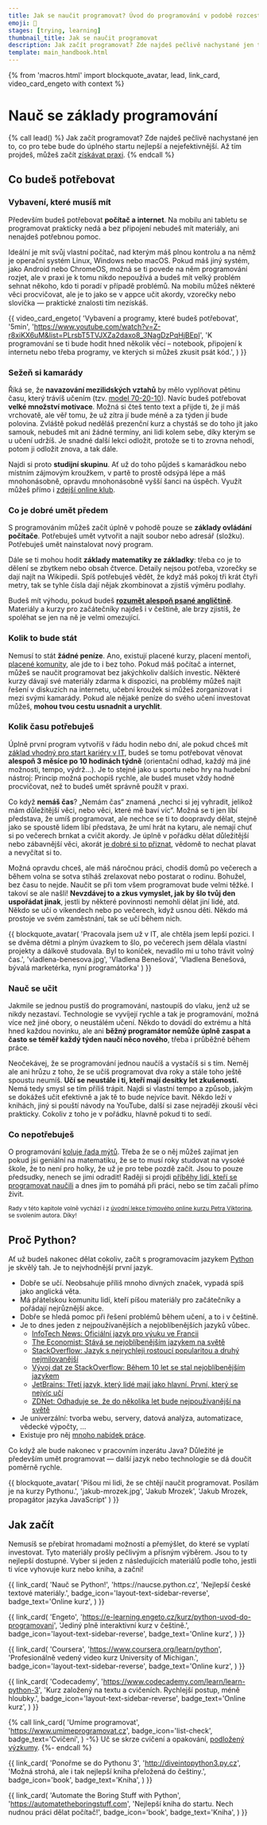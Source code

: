 ```yaml
---
title: Jak se naučit programovat? Úvod do programování v podobě rozcestníku na nejlepší materiály
emoji: 🚀
stages: [trying, learning]
thumbnail_title: Jak se naučit programovat
description: Jak začít programovat? Zde najdeš pečlivě nachystané jen to, co pro tebe bude do úplného startu nejlepší a nejefektivnější.
template: main_handbook.html
---
```


{% from 'macros.html' import blockquote_avatar, lead, link_card, video_card_engeto with context %}


# Nauč se základy programování

{% call lead() %}
  Jak začít programovat? Zde najdeš pečlivě nachystané jen to, co pro tebe bude do úplného startu nejlepší a nejefektivnější. Až tím projdeš, můžeš začít [získávat praxi](practice.md).
{% endcall %}


## Co budeš potřebovat    <span id="requirements"></span>

### Vybavení, které musíš mít    <span id="equipment"></span>

Především budeš potřebovat **počítač a internet**. Na mobilu ani tabletu se programovat prakticky nedá a bez připojení nebudeš mít materiály, ani nenajdeš potřebnou pomoc.

Ideální je mít svůj vlastní počítač, nad kterým máš plnou kontrolu a na němž je operační systém Linux, Windows nebo macOS. Pokud máš jiný systém, jako Android nebo ChromeOS, možná se ti povede na něm programování rozjet, ale v praxi je k tomu nikdo nepoužívá a budeš mít velký problém sehnat někoho, kdo ti poradí v případě problémů. Na mobilu můžeš některé věci procvičovat, ale je to jako se v appce učit akordy, vzorečky nebo slovíčka — praktické znalosti tím nezískáš.

{{ video_card_engeto(
  'Vybavení a programy, které budeš potřebovat',
  '5min',
  'https://www.youtube.com/watch?v=Z-r8xiKX6uM&list=PLrsbT5TVJXZa2daxo8_3NagDzPqHjBEpI',
  'K programování se ti bude hodit hned několik věcí – notebook, připojení k internetu nebo třeba programy, ve kterých si můžeš zkusit psát kód.',
) }}

### Sežeň si kamarády    <span id="friends"></span>

Říká se, že **navazování mezilidských vztahů** by mělo vyplňovat pětinu času, který trávíš učením (tzv. [model 70-20-10](https://en.wikipedia.org/wiki/70/20/10_Model_(Learning_and_Development))). Navíc budeš potřebovat **velké množství motivace**. Možná si čteš tento text a přijde ti, že jí máš vrchovatě, ale věř tomu, že už zítra jí bude méně a za týden jí bude polovina. Zvláště pokud neděláš prezenční kurz a chystáš se do toho jít jako samouk, nebudeš mít ani žádné termíny, ani lidi kolem sebe, díky kterým se u učení udržíš. Je snadné další lekci odložit, protože se ti to zrovna nehodí, potom ji odložit znova, a tak dále.

Najdi si proto **studijní skupinu**. Ať už do toho půjdeš s kamarádkou nebo místním zájmovým kroužkem, v partě to prostě odsýpá lépe a máš mnohonásobně, opravdu mnohonásobně vyšší šanci na úspěch. Využít můžeš přímo i [zdejší online klub](../club.md).

### Co je dobré umět předem    <span id="prerequisities"></span>

S programováním můžeš začít úplně v pohodě pouze se **základy ovládání počítače**. Potřebuješ umět vytvořit a najít soubor nebo adresář (složku). Potřebuješ umět nainstalovat nový program.

Dále se ti mohou hodit **základy matematiky ze základky**: třeba co je to dělení se zbytkem nebo obsah čtverce. Detaily nejsou potřeba, vzorečky se dají najít na Wikipedii. Spíš potřebuješ vědět, že když máš pokoj tři krát čtyři metry, tak se tyhle čísla dají nějak zkombinovat a zjistíš výměru podlahy.

Budeš mít výhodu, pokud budeš [**rozumět alespoň psané angličtině**](english.md). Materiály a kurzy pro začátečníky najdeš i v češtině, ale brzy zjistíš, že spoléhat se jen na ně je velmi omezující.

### Kolik to bude stát    <span id="price"></span>

Nemusí to stát **žádné peníze**. Ano, existují placené kurzy, placení mentoři, [placené komunity](../club.md), ale jde to i bez toho. Pokud máš počítač a internet, můžeš se naučit programovat bez jakýchkoliv dalších investic. Některé kurzy dávají své materiály zdarma k dispozici, na problémy můžeš najít řešení v diskuzích na internetu, učební kroužek si můžeš zorganizovat i mezi svými kamarády. Pokud ale nějaké peníze do svého učení investovat můžeš, **mohou tvou cestu usnadnit a urychlit**.

### Kolik času potřebuješ    <span id="time"></span>

Úplně první program vytvoříš v řádu hodin nebo dní, ale pokud chceš mít [základ vhodný pro start kariéry v IT](candidate.md#co-budou-chtit), budeš se tomu potřebovat věnovat **alespoň 3 měsíce po 10 hodinách týdně** (orientační odhad, každý má jiné možnosti, tempo, výdrž…). Je to stejné jako u sportu nebo hry na hudební nástroj: Princip možná pochopíš rychle, ale budeš muset vždy hodně procvičovat, než to budeš umět správně použít v praxi.

Co když **nemáš čas**? „Nemám čas“ znamená „nechci si jej vyhradit, jelikož mám důležitější věci, nebo věci, které mě baví víc“. Možná se ti jen líbí představa, že umíš programovat, ale nechce se ti to doopravdy dělat, stejně jako se spoustě lidem líbí představa, že umí hrát na kytaru, ale nemají chuť si po večerech brnkat a cvičit akordy. Je úplně v pořádku dělat důležitější nebo zábavnější věci, akorát [je dobré si to přiznat](https://twitter.com/mjavorek/status/687386493036396544), vědomě to nechat plavat a nevyčítat si to.

Možná opravdu chceš, ale máš náročnou práci, chodíš domů po večerech a během volna se sotva stíháš zrelaxovat nebo postarat o rodinu. Bohužel, bez času to nejde. Naučit se při tom všem programovat bude velmi těžké. I takoví se ale našli! **Nevzdávej to a zkus vymyslet, jak by šlo tvůj den uspořádat jinak**, jestli by některé povinnosti nemohli dělat jiní lidé, atd. Někdo se učí o víkendech nebo po večerech, když usnou děti. Někdo má prostoje ve svém zaměstnání, tak se učí během nich.

{{ blockquote_avatar(
  'Pracovala jsem už v IT, ale chtěla jsem lepší pozici. I se dvěma dětmi a plným úvazkem to šlo, po večerech jsem dělala vlastní projekty a dálkově studovala. Byl to koníček, nevadilo mi u toho trávit volný čas.',
  'vladlena-benesova.jpg',
  'Vladlena Benešová',
  'Vladlena Benešová, bývalá marketérka, nyní programátorka'
) }}

### Nauč se učit    <span id="learning"></span>

Jakmile se jednou pustíš do programování, nastoupíš do vlaku, jenž už se nikdy nezastaví. Technologie se vyvíjejí rychle a tak je programování, možná více než jiné obory, o neustálém učení. Někdo to dovádí do extrému a hltá hned každou novinku, ale ani **běžný programátor nemůže úplně zaspat a často se téměř každý týden naučí něco nového**, třeba i průběžně během práce.

Neočekávej, že se programování jednou naučíš a vystačíš si s tím. Neměj ale ani hrůzu z toho, že se učíš programovat dva roky a stále toho ještě spoustu neumíš. **Učí se neustále i ti, kteří mají desítky let zkušeností.** Nemá tedy smysl se tím příliš trápit. Najdi si vlastní tempo a způsob, jakým se dokážeš učit efektivně a jak tě to bude nejvíce bavit. Někdo leží v knihách, jiný si pouští návody na YouTube, další si zase nejraději zkouší věci prakticky. Cokoliv z toho je v pořádku, hlavně pokud ti to sedí.

### Co nepotřebuješ    <span id="myths"></span>

O programování [koluje řada mýtů](myths.md). Třeba že se o něj můžeš zajímat jen pokud jsi geniální na matematiku, že se to musí roky studovat na vysoké škole, že to není pro holky, že už je pro tebe pozdě začít. Jsou to pouze předsudky, nenech se jimi odradit! Raději si projdi [příběhy lidí, kteří se programovat naučili](../stories.md) a dnes jim to pomáhá při práci, nebo se tím začali přímo živit.

<small>Rady v této kapitole volně vychází i z [úvodní lekce týmového online kurzu Petra Viktorina](https://naucse.python.cz/2021/online-jaro/adm/intro/), se svolením autora. Díky!</small>


## Proč Python?    <span id="python"></span>

Ať už budeš nakonec dělat cokoliv, začít s programovacím jazykem [Python](https://python.cz) je skvělý tah. Je to nejvhodnější první jazyk.

*   Dobře se učí. Neobsahuje příliš mnoho divných značek, vypadá spíš jako anglická věta.
*   Má přátelskou komunitu lidí, kteří píšou materiály pro začátečníky a pořádají nejrůznější akce.
*   Dobře se hledá pomoc při řešení problémů během učení, a to i v češtině.
*   Je to dnes jeden z nejpoužívanějších a nejoblíbenějších jazyků vůbec.
    *   [InfoTech News: Oficiální jazyk pro výuku ve Francii](https://meterpreter.org/python-will-become-the-official-programming-language-for-french-high-schools/)
    *   [The Economist: Stává se nejoblíbenějším jazykem na světě](https://www.economist.com/graphic-detail/2018/07/26/python-is-becoming-the-worlds-most-popular-coding-language)
    *   [StackOverflow: Jazyk s nejrychleji rostoucí popularitou a druhý nejmilovanější](https://insights.stackoverflow.com/survey/2019)
    *   [Vývoj dat ze StackOverflow: Během 10 let se stal nejoblíbenějším jazykem](https://www.youtube.com/watch?v=cKzP61Gjf00)
    *   [JetBrains: Třetí jazyk, který lidé mají jako hlavní. První, který se nejvíc učí](https://www.jetbrains.com/research/devecosystem-2018/)
    *   [ZDNet: Odhaduje se, že do několika let bude nejpoužívanější na světě](https://www.zdnet.com/article/programming-languages-python-predicted-to-overtake-c-and-java-in-next-4-years/)
*   Je univerzální: tvorba webu, servery, datová analýza, automatizace, vědecké výpočty, …
*   Existuje pro něj [mnoho nabídek práce](http://python.cz/prace).

Co když ale bude nakonec v pracovním inzerátu Java? Důležité je především umět programovat — další jazyk nebo technologie se dá doučit poměrně rychle.

{{ blockquote_avatar(
  'Píšou mi lidi, že se chtějí naučit programovat. Posílám je na kurzy Pythonu.',
  'jakub-mrozek.jpg',
  'Jakub Mrozek',
  'Jakub Mrozek, propagátor jazyka JavaScript'
) }}


## Jak začít    <span id="learn"></span>

Nemusíš se přebírat hromadami možností a přemýšlet, do které se vyplatí investovat. Tyto materiály prošly pečlivým a přísným výběrem. Jsou to ty nejlepší dostupné. Vyber si jeden z následujících materiálů podle toho, jestli ti více vyhovuje kurz nebo kniha, a začni!

<div class="link-cards">
  {{ link_card(
    'Nauč se Python!',
    'https://naucse.python.cz',
    'Nejlepší české textové materiály.',
    badge_icon='layout-text-sidebar-reverse',
    badge_text='Online kurz',
  ) }}

  {{ link_card(
    'Engeto',
    'https://e-learning.engeto.cz/kurz/python-uvod-do-programovani',
    'Jediný plně interaktivní kurz v češtině.',
    badge_icon='layout-text-sidebar-reverse',
    badge_text='Online kurz',
  ) }}

  {{ link_card(
    'Coursera',
    'https://www.coursera.org/learn/python',
    'Profesionálně vedený video kurz University of Michigan.',
    badge_icon='layout-text-sidebar-reverse',
    badge_text='Online kurz',
  ) }}

  {{ link_card(
    'Codecademy',
    'https://www.codecademy.com/learn/learn-python-3',
    'Kurz založený na textu a cvičeních. Rychlejší postup, méně hloubky.',
    badge_icon='layout-text-sidebar-reverse',
    badge_text='Online kurz',
  ) }}

  {% call link_card(
    'Umíme programovat',
    'https://www.umimeprogramovat.cz',
    badge_icon='list-check',
    badge_text='Cvičení',
  ) -%}
    Uč se skrze cvičení a opakování, [podložený výzkumy](https://www.umimeto.org/podlozeno-vyzkumem).
  {%- endcall %}

  {{ link_card(
    'Ponořme se do Pythonu 3',
    'http://diveintopython3.py.cz',
    'Možná strohá, ale i tak nejlepší kniha přeložená do češtiny.',
    badge_icon='book',
    badge_text='Kniha',
  ) }}

  {{ link_card(
    'Automate the Boring Stuff with Python',
    'https://automatetheboringstuff.com',
    'Nejlepší kniha do startu. Nech nudnou práci dělat počítač!',
    badge_icon='book',
    badge_text='Kniha',
  ) }}
</div>


<!-- {#

Motivace: když koukáš na video, není to reálný odraz práce programátora
https://discord.com/channels/769966886598737931/789045589869461536/825440188858630194

2. Jak si vybrat první jazyk
https://www.youtube.com/watch?v=NE-cOGmaMWs

https://www.youtube.com/watch?v=EkUuXQUByuw

Ebbinghaus observed that each time the newly-learned information was reviewed, the EFC was reset at the starting point, but with a *slower decay curve*.
https://twitter.com/SahilBloom/status/1597940360025899008

- stránka pro úplné začátečníky s code.org a scratchem pak poslat Pavlovi
- Je daleko jednodušší začít v malém při aktuálním fungování, než se pokoušet o něco velkého, co pravděpodobně nevydrží.

Kapitola o mobilech

KSI, neboli Korespondenční seminář z informatiky, je celoroční soutěž organizovaná primárně studenty Fakulty informatiky Masarykovy univerzity. Cílem semináře je seznámit řešitele se zajímavými oblastmi informatiky a procvičit programátorské, matematické a logické myšlení. Seminář je uzpůsoben jak pro úplné začátečníky, kteří si na jednoduchých příkladech procvičí danou problematiku, tak pro zkušenější řešitele, kteří se pokusí pokořit hlavní soutěžní úlohy.
https://ksi.fi.muni.cz/

„Java je ve světě Androidu za zenitem (aspoň v mojí android-sociální bublině). I Google už všude tlačí Kotlin, i když Java je pořád supported, není deprecated. Nový projekty se určitě začínají jen v Kotlinu, tam není nad čím přemýšlet. Občas pracujeme se staršíma codebases, kde je ještě Java, ale většinou se to postupně překlápí na Kotlin. Jeden z velkých problému Javy na Androidu je (krom soudních sporů s Oraclem), že nejsou podporovány nové verze Javy. Teď jde myslím používat Javu 11, ale dlouho to byla 8.“
„Řekl bych, že výhoda to je, protože Android je napsán v Javě. Takže ty jako vývojář sice kódíš aplikaci v Kotlinu, ale používáš vlastně APIs napsané v Javě. Když budeš koukat na implementaci něčeho v Android SDK, tak to bude v Javě. Ten Kotlin je pořád vázanej na tu Javu, takže si myslim, že znát Javu je dobrý.

Asi bych to popsal tak, ze zatimco FE nebo BE je specialista na svuj obor, FS je ferda mravenec, prace vseho druhu, umi vsechno, ale mozna nic tak do hloubky. Takovi univerzalove se hodi a obcas existuji, vetsinou ale mozna se spis nejaky BE nauci trochu React nebo naopak FE se nauci Node.js a pak si rikaji FS, ale realne je to clovek, ktery tu hlubokou znalost ma pouze v jednom z tech dvou oboru. A to nemluvim o tom, ze FE bys mohl rozdelit na FE-JS a FE-vizuál, takze full-full-stack by musel umet veci od optimalizace obrazku a animace SVG po optimalizaci databazovych dotazu, coz podle me nikdo proste neumi a ani umet nemuze. Timto bych dal tu pozici do kontextu, ale mozna to jen vidim moc názorově :)

https://www.freecodecamp.org/news/what-is-web-development-how-to-become-a-web-developer-career-path/

Suma sumárum je to 10 měsíců od chvíle, kdy jsem se rozhodl změnit kariéru z učitele na programátora. Doufám, že vám tohle trochu pomůže a nabudí vás to. Kdyžtak se na cokoliv ptejte.
jak jsem se učil - https://discord.com/channels/769966886598737931/789107031939481641/866373605951537173

https://www.freecodecamp.org/news/what-is-web-development-how-to-become-a-web-developer-career-path/

STRANKA LEARN BY MELA JIT "VIC NA BRANU"
jeste me napadlo,ze tvuj web resi takovy "high level plan" - nauc se to, ziskej praxi a pak hledej praci. Mozna by se hodil i jeste podrobny plan. Kdyz nekdo chce zacit ale vlastne nevi z ktere strany zacit rozmotavat bavlnku. Materialu je hodne - i na tvoji strance. Kurzy, knihy, ruzne online dokumenty.. je toho ale az prilis mnoho. Mozna nejaky kratky clanek co by se melo pred cim a tak precist ci co by pomohlo tem uplne ztracenym. Treba me to prijde desne zamotane. Ja treba jdu jen po tech anglickych materialech a furt nevim kde zacit. Co otevru chce po me hned penize - ale to se mi nelibi, protoze ja nevim jestli to uplne na 100% chci delat. Takze bych chtela neco nacist a vyzkouset na kratkem cviceni pred tim,nez se treba upisu na kurz. Ale tohle jsem nejak nenasla. Na tvych strankach jsem nasla knihu - ale zase cist jen teorii mi prijde naprd :/ nejaka rada? s cim zacit jako prvni? jak se posunout kdyz si stale v te prvni katergorii "nauc se programovat"

Learn learn learn loop
https://twitter.com/OzolinsJanis/status/1420344259367030784

- Why procrastinators procrastinate
- konec prokrastinace
- ADHD

část „zkouším“ v cestě juniora by měla být o code.org a scratchi

jak začít https://overcast.fm/+kY7RkAu9Q

https://exercism.org/tracks/python/concepts
https://www.codecademy.com/code-challenges

https://www.english4it.com/
https://www.bbc.co.uk/learningenglish/english/

https://blog.lewagon.com/skills/programming-language-to-learn/

- Nebal bych se SRE rozepsat slovy, prijde mi to tam jako zbytecna zkratka (navic pro me konkretne stejne z prvni neznama). Coz me privadi na myslenku - na spoustu veci tam mas odkazy k zajimavym clankum. Kdyz bys tady k tem "starer pozicim" neco takovyho nasel, IMO by to byl supr zdroj informaci.

programování v shellu https://www.youtube.com/@LukasBarinka/playlists

operační systémy https://www.udacity.com/course/introduction-to-operating-systems--ud923
linux https://www.abclinuxu.cz/ucebnice/obsah

jak se učit - téma deep work.
Jak se učit - tutorial hell https://youtu.be/jvpXA3aNbak
jak se učit https://www.youtube.com/watch?v=e9RWnQRq2pg&t=186s

nevhodné rady pro začínající vývojáře https://overcast.fm/+U67GNYVtg

Hodně lidí si dělá výpisky a vlastní poznámky - když ty věci přímo píše, mnohem lépe si je zapamatuje. Já jsem na škole vyráběl taháky pro ostatní a díky tomu jsem se látku naučil a tahák nakonec sám nepotřeboval 😀 Nebo https://github.com/aspittel/coding-cheat-sheets takhle myslím začalo. Nechceš to taky nějak zmínit?

jak začít - kurz engeto https://docs.google.com/document/d/19czo7_jGVcA9Zy6nDT6RJRe7W7IS-XxZY-0Ky-GZ3bw/edit#

Command Line Interface Guidelines https://clig.dev/

Popisy pracovních pozic v it jsou užitečné i HR 🤔

Sekce o samotném učení a jak se učit efektivně, o ucicim procesu - Mrozek, atomic habits, Messenger

https://grasshopper.app/

lessons from reddit https://www.reddit.com/r/learnprogramming/comments/itbw45/lessons_for_beginners_and_junior_developers_after/

Ahoj, čtu si tvou novou knihu a velmi mě zaujala kapitola: Existují pozice vhodnější pro začátečníky? To je věc s kterou hodně bojuju při výběru práce. Jen za mě: Já bych ty pozice možná trochu více rozepsal ono začátečník, který nebyl v žádné IT firmě se v tom asi bude ztrácet co takové pozice obnášejí ve skutečnosti. Že bych možná uvedl nějaký pohled z praxe co tak budu nejspíš na dané pozici konkrétně dělat. Obecně to tam teda máš, ale kdybych se chtěl rozhodnout, která by mě bavila více a na kterou use více zaměřovat, tak to z toho moc nepoznám. A potom kdybych byl na pohovoru tak jako začátečník bych asi absolutně nepoznal jestli firma prosazuje opravdové DevOps nebo rychle potřebuje zalepit díru v ruční správě serverů. Ale jinak super ja se třeba na DevOps vůbec nehlásil protože mi přišlo že je to vyloženě seniorní pozice 😄 A že existuje nějaké SRE nebo reliable engineer jsem vůbec netušil. Naopak jsem se pořád hlásil na tech support a sys admin nebo tester, protože jsem měl pocit, že jiná vstupní brána neexistuje. Ale ani jednu jsem nějak moc dělat nechtěl. Možná automatického testera. Měl jsem to tak asi, že Lumír z Ostravy nám říkal, že většina programátorů začínají nejdříve jako testeři.

teach yourself new things efficiently

Jak vybrat programovací jazyk
https://www.itnetwork.cz/jak-vybrat-programovaci-jazyk
https://honzajavorek.cz/blog/proc-se-neucit-python-v-roce-2021/

Jak se ucit react
https://discord.com/channels/769966886598737931/822415540843839488/845202549609857034

https://www.tiobe.com/tiobe-index/

https://ehmatthes.github.io/pcc_3e/

S JavaScriptem vidím několik problémů, které si my pokročilí programátoři často neuvědomujeme: 1) Nenašel jsem pro něj dobré aktuální a ucelené materiály v češtině 2) Má několik oddělených světů a návody pro začátečníky jsou roztříštěné v tom, který zrovna protežují - prohlížeč, Node.js, React, atd. 3) Aby v něm začátečník mohl něco hezkého udělat, potřebuje HTML a ideálně i CSS jako prerekvizity, což v důsledku znamená, že aby šlo s JS začít jako s prvním jazykem, je potřeba už dva jiné jazyky umět. Pro tyto důvody doporučuji začít s Pythonem a potom přejít tam, kam to koho táhne.

celej tenhle thread o materialech na nauceni a prvnich kurzech
https://www.facebook.com/groups/pyonieri/permalink/3125620044116818/

analytik junior je někdo, kdo má silné analytické myšlení a umí rozebrat problém, umí ho zpracovat, dohledat, nastudovat, dát dohromady všechny informace, vyptat od lidí a něco k tomu sám sepsat  senior za mě umí takové lidi vést a nebo umí řešit mnohem komplexnější problémy, nemá se třeba už koho ptát a podobně

jak se učit, jak navrhnout materiály, křivka
https://launchschool.com/pedagogy

kdyz budou na JG povolani, tak pod sebou muzou mit seznam skillu, ale ty vymakanejsi by mohly mit primo "ROADMAP"

https://www.welcometothejungle.com/cs/articles/front-end-developer-cz

Já používám VS Code, ale hodně lidí má oblíbený PyCharm. Záleží, co člověk hledá. Python jde programovat v každém obyčejném editoru (něco jako manuální řízení v autě), a pak jsou tady integrovaná prostředí jako PyCharm, která se snaží pomoct se vším možným (něco jako automat s parkovacím asistentem :)). Každému vyhovuje něco jiného a na výsledek to nemá vliv.

Ponořme se do Pythonu 3 vs Výukový kurz Python 3
Luděk Reif Honza Javorek Četl jsem oboje, a zdá se mi, že co do kvalit je to oboje dobré, co do obsahu i stylu je to docela rozdílné. Obojí má něco do sebe, Ponořme se do Pythonu 3 je méně obsáhlé, jde na to hodně přes příklady, takže člověk si to osahá, ale ne vždycky to všechno pochopí do detailu. Výukový kurz Python 3 má nějaké úvodní seznámení, kde se člověk dozví základy, a pak jde se vším docela do hloubky s tím, že je všechno v kapitole okecané, pak jsou nějaké příklady a pak je nějaké zadání, aby si to člověk vyzkoušel. Je to fajn, ale skoro bych řekl, že to začátečníka na těch dalších kapitolách může odrovnat. Já jsem ji jeden čas odložil a přečetl jedním dechem Ponořme se do Pythonu 3, kde nebylo tolik teorie nebo tolik popisování. Na začátek bych skoro řekl, že by bylo ideální to zkombinovat, dát si jako základ prvních pár lekcí z Výukového kurzu, pak přečíst Ponořme se do Pythonu, a pak dočíst Výukový kurz :)

Front-end Developer Handbook 2019
https://frontendmasters.com/guides/front-end-handbook/2019/

pozice v IT nápady z Discordu
https://discord.com/channels/769966886598737931/769966887055392768/919890459877310474

jQuery
Já osobně bych se dnes už jQuery asi neučil. Možná pro nějaké povědomí, abych to uměl aspoň "přečíst", ale bral bych to spíš jako Python 2 (nebo Python 2 před pár lety): Můžu se s tím ještě setkat, budou v tom nějaké produkční věci, ale budoucnost jde už jinudy.  Pokud chceš mít celou webovku v JavaScriptu, je řešením React (popř. framework jako Next.js) nebo Vue.js apod.  Pokud chceš JavaScriptem jen kořenit svoje HTML, dost dlouho si dnes vystačíš s čistým (tzv. vanilla) JS, protože co dřív nešlo (a díky jQuery to šlo), tak dnes jde přímo v browseru. Zdroje:  https://caniuse.com/ https://htmldom.dev/ https://developer.mozilla.org/en-US/docs/Web/JavaScript

U pozic procentový koláč kolik stráví času čím

The Modern JavaScript Tutorial
https://javascript.info/

Codecademy Go, Encode (Android only), alebo Grasshopper (iOS, Android). Kludne vyber len niektore z nich podla tvojich potrieb. Imho povazujem Sololearn a Mimocode, co si tam uviedol,  za class-leading. I ked som nazoru ako ty, ze ucenie sa na mobile je totalne nahovno.. :D

BI lidi
https://discord.com/channels/769966886598737931/788826407412170752/846461087711756319



JAVA VS KOTLIN
Honza Javorek, [27. 5. 2021 18:22:18]:
@petrnohejl Jak moc je Java na Androidu za zenitem? Dá se to dnes pořád označit za jazyk, ve kterém se vyrábějí mobilní appky, nebo už to není pravda a všichni, co to dnes myslí vážně, jsou na Kotlinu? Pokud jo, znamená to, že Java zůstává zase jenom jako jazyk na velký systémy pro korporátníky?

A když umíš Javu, naučíš se Kotlin rychleji nebo je to úplně jiný jazyk?

@honzajavorek Java je ve světě Androidu za zenitem (aspoň v mojí android-sociální bublině). I Google už všude tlačí Kotlin, i když Java je pořád supported, není deprecated. Nový projekty se určitě začínají jen v Kotlinu, tam není nad čím přemýšlet. Občas pracujeme se staršíma codebases, kde je ještě Java, ale většinou se to postupně překlápí na Kotlin. Jeden z velkých problému Javy na Androidu je (krom soudních sporů s Oraclem), že nejsou podporovány nové verze Javy. Teď jde myslím používat Javu 11, ale dlouho to byla 8.

Petr Nohejl, [27. 5. 2021 21:07:24]:
Řekl bych, že výhoda to je, protože Android je napsán v Javě. Takže ty jako vývojář sice kódíš aplikaci v Kotlinu, ale používáš vlastně APIs napsané v Javě. Když budeš koukat na implementaci něčeho v Android SDK, tak to bude v Javě. Ten Kotlin je pořád vázanej na tu Javu, takže si myslim, že znát Javu je dobrý.

A když se učíš Kotlin jako jazyk a znáš Javu, tak to máš asi jednodušší v tom, že Kotlin je taková vylepšená moderní Java, takže asi snadnějc pochopíš co jak funguje.

Na druhou stranu to může být i kontraproduktivní - můžeš pak psát Kotlin kód s Java mindsetem, což je vlastně taky špatně. Nevyužiješ plnou sílu Kotlinu.

Testeři
https://discord.com/channels/769966886598737931/788826407412170752/846454895199387690

Co je Full Stack
Asi bych to popsal tak, ze zatimco FE nebo BE je specialista na svuj obor, FS je ferda mravenec, prace vseho druhu, umi vsechno, ale mozna nic tak do hloubky. Takovi univerzalove se hodi a obcas existuji, vetsinou ale mozna se spis nejaky BE nauci trochu React nebo naopak FE se nauci Node.js a pak si rikaji FS, ale realne je to clovek, ktery tu hlubokou znalost ma pouze v jednom z tech dvou oboru. A to nemluvim o tom, ze FE bys mohl rozdelit na FE-JS a FE-vizuál, takze full-full-stack by musel umet veci od optimalizace obrazku a animace SVG po optimalizaci databazovych dotazu, coz podle me nikdo proste neumi a ani umet nemuze. Timto bych dal tu pozici do kontextu, ale mozna to jen vidim moc názorově :)
https://discord.com/channels/769966886598737931/811910782664704040/846492496757522433

Jak se učit JS
https://discord.com/channels/769966886598737931/788832177135026197/843210448907796530

jak zacit dobre popsany
https://www.facebook.com/groups/144621756262987/permalink/751143055610851/?comment_id=751238438934646&__cft__[0]=AZVKjm7wAzrkPFDDUggJDx0eNIqmzCaF7csOnAy0GSx2JazUV0KOThy5NvDOtQRMGzmOGKmfIm0DwElpMyqrNpEo5ZCzI8C5q17O5JbyXnwUBJM709tIfEHt7d_haTungS7fLOqNpVTWIpiwRy4s1VSi5mxzeOn5WTLGi-9-qUvLG1BBL9hoKRAtmQIXllHA--pAGi_JfG91C08kq95vPalCR9e7pG6rr8Gg8jRxFN4gGA&__tn__=R]-R

neučit se syntaxi jako slovíčka
https://discord.com/channels/769966886598737931/769966887055392768/815922886321504286

Proč ne JS
https://www.facebook.com/groups/144621756262987/permalink/813286826063140/?comment_id=813500689375087&__cft__[0]=AZXAn_nbuF1kW3AEN7acnei0Y9a82mmOAIoSYwseVuho9hVSZiBaJvMDr2sHAPF5rlq6_zxh1vOXcL2MLwMpB3qbh8cEABSXVe76nsxjUFtsahFPE00-q_HBhYBFln_aN8OIbDjitvSjHGXzhCPGWX8NVBKt4Otwa3wM3fdEk6CPsksxM-CNjFJveQIHaHwIuEQ&__tn__=R]-R

Kontext pro php
https://discord.com/channels/769966886598737931/769966887055392768/878403180290007080


--- https://discord.com/channels/769966886598737931/788826407412170752/1107252558843613215
Návrat k tématu pár dní dozadu, neříká sice nic, co tu nepadlo, ale je to anglicky a video, takže je to určitě pravda. 😅 https://youtube.com/shorts/wyVvOiVFKqo
---


--- https://discord.com/channels/769966886598737931/1105431262702874664/1106638164682092544
Když to **hodně** zjednoduším, tak pokud ti udělá radost, že
1️⃣ přibylo pěkné tlačítko a je správně velké v mobilu i v počítači => jdi dělat frontend
2️⃣ přibyla funkčnost schovaná pod tím tlačítkem => jdi dělat backend
3️⃣ nové tlačítko nezpůsobilo pád všech serverů => jdi dělat SRE
4️⃣ to tlačítko vždy funguje => jdi dělat testera/QA
5️⃣ to tlačítko dělá, co uživatelé potřebují a chápou to => jdi dělat UX
6️⃣ to tlačítko přiměje lidi dělat něco, z čeho má firma peníze => jdi dělat product management
---


--- https://discord.com/channels/769966886598737931/788826407412170752/1105793725608767528
Ještě sem si vzpomněl na tenhle pohled, proč může být dobré zrychlit, proč dřív hledat práci od <@797840210272190514>:
> Práce, kterou jste doteď dělali jako koníčka po večerech najednou děláte přes den a máte za ni zaplaceno. Učíte se 3x rychleji -> nové informace nasáváte jak podvědomě (protože se to na vás valí ze všech stran a chtě nechtě jste součástí), tak vědomě a cíleně (protože máte silnější potřebu a motivaci se učit, už jen pro to, abyste si tu práci udrželi).
zdroj https://discord.com/channels/769966886598737931/788826407412170752/972951035226247258
_(nepíšu to abych někoho přesvědčil, pro spoustu lidí je pomalejší cesta to pravé, jen jeden pohled navíc)_
---


--- https://discord.com/channels/769966886598737931/788826407412170752/1105211320820838500
Ja osobne v prubehu me cesty k prvni praci presel od intenzivniho stylu uceni full time k pomalejsimu stylu. Rozvedu:

V prubehu sabbaticalu jsem zkousel ruzne cesty , kam se v kariere vydat a postupne vykrystalizoval ten hlavni cil, stat se back-end developerem. Mel jsem budget a plan , ze si udelam vlastni coding-camp a do pul roku se naucim , co bude potreba. V tu chvili je asi nejlepsi mit osnovu od nejake treti strany( napr. to co dela CoreSkill).  Ja jel na vlastni pest, coz s sebou neslo uskali, se kterymi jsem nepocital. Sice jsem si urcil nejakou osnovu podle ktere bych chtel jet, jenze jako amater, ktery nebyl v primem kontaktu s nejakym mentorem me potkavali dva hlavni problemy. Kdyz jsem objevil nejaky koncept, napriklad SQL, tak jsem chtel zjisti vic, dalsi video,clanek  idealne kurz a zabredaval jsem hloubeji a hloubeji . Takove rekruze v uceni a nekdy mi trvalo dlouho nez jsem se vratil do te nulte vrsty ,kde je ta osnova. A druhy problem: Protoze, jsem se ucil vse od nuly, tak jsem nedokazal odhadnout, co je for beginners a co ne. Takze jsem v uvodu zabil nejaky cas dekoratory apod, ktere me spis odrazovali od toho ucit se dal. A zjistil jsem ,ze casovej tlak, nauc se to do nejake doby mi brani v dulezitejsi veci, t.j pochop a vyzkousej si. A dalsi aspekt byl, ze pokud jsem byl nucenej se neco naucit a neslo mi to , ztracel jsem chut a mel jsem strach si si programovani znechutim. Protoze jsem byl presvedcenej, ze to je ta spravna cestu(stat se vyvojarem). Nechtel jsem vyhoret hned v procesu uceni, jeste nez si najdu prvni praci v IT.
---


--- https://discord.com/channels/769966886598737931/788826407412170752/859537028081123358
> **Total time spent: ~418+h**
Pro všechny vypíchnu tenhle ⬆️  údaj z https://github.com/NelliaS/development-timeline
---


--- https://discord.com/channels/769966886598737931/789107031939481641/853948221734649876
Je to pořád spíš interní tool, kterej vyžaduje vysvětlení jak fungování, tak obsahu, ale za ty prachy… (zadarmo)
https://your.coreskill.tech
Je to většinou velmi konkrétní. A taky stále nekompletní atd.
A není tam zatím žádný reaktivní framework (Vue.js/React atd.)
---


--- https://discord.com/channels/769966886598737931/769966887055392768/897087048110997584
Vystudovaná škola je irelevantní, fakt. Když pominu procesní části kyberbezpečnosti, kde je stejně dobrý vstup pro právníka, ekonoma jako informatika, tak ty technický části kyberbezpečnosti na škole nic moc neudělají. I na specializovaných školách je to pár profilujících předmětů, navíc (bohužel) ne vždycky valné kvality. Jako juniorní základ bych řekl, že pokud má člověk technické znalosti, aby dokázal přečíst a pochopit Security Engineering od Rosse Andersona https://www.cl.cam.ac.uk/~rja14/book.html (druhá edice je tam elektronicky zdarma), tak je na tom líp než průměrný absolvent oboru kyberbezpečnosti na výšce. Ta vysoká škola s tímhle zaměřením ti dá prostor se tomu věnovat, ale nic negarantuje - můžeš vyjít super nabitej, nebo taky prolézt s tím, že to na tobě nezanechá stop ani v nejmenším.
---


--- https://discord.com/channels/769966886598737931/788826407412170752/884384772669972481
Pokud kamarádka nemá žádné zkušenosti s testováním, doporučuju začít s Czechitas jednodenním *úvod do testování* - vyzkouší si prakticky, jak vypadá práce manuálního testera/ky. Dále se může podívat na zdroje kolem test stacku a Radima Pánka (http://rdpanek.cz/) - témata jsou sice  technická, ale mají i zdroje pro začátečníky v automatizovaném testování.

Pokud se rozhodne jít do toho, doporučuju si najít nějaký kurz. Jsou firmy a neziskovky, které nabízí takové kurzy. Toto bohužel neumím objektivně hodnotit, protože nemám s tím osobní zkušenosti.

Na práci manuálního testera stačí látka z ISTQB zkoušky - https://castb.org/wp-content/uploads/2020/05/ISTQB_CTFL_CZ_3_1_1-6.pdf. Na pohovorech se často ptají na teorii (otázky typu co je boundary analysis, black box versus white box testování, kdy automatizovat testy a proč a kdy neautomatizovat apod.) a také ověřují způsob, jak kandidát/ka přemýšlí - otázky typu jak otestovat žehličku/konvičku/jakýkoliv předmět. Co se ještě hodí umět je Linux a SQL - občas bude potřeba podívat se do logů, zapnout si prostředí nebo vytáhnout nějaká data z databáze. Na pohovorech, jak vím, se na to obvykle neptají, pokud se jedná čistě o manuální testování.
---


--- https://discord.com/channels/769966886598737931/797040163325870092/985220533044002877
Já jsem fanda průzkumu bojem. Zkus to a uvidíš. Jestli nevíš co, tak zkus https://blockly.games/ od začátku pěkně. Jestli tě bude bavit vyřešit i to poslední Maze například. Dej vědět.
---


--- https://discord.com/channels/769966886598737931/769966887055392768/975717126809727006
Přidám se k tomu, co píše <@668226181769986078>  1) koukni na tu přednášku. 2) zkus si manuální testování, ona je to teda, co si budem, trochu blbárna 😄 , ale je jednoduchý se k tomu dostat a stačí ti to dělat chvilku, jen klidně brigádně. Mně to třeba pomohlo jako nakouknutí do testingu obecně a hodilo se to i jako zářez do CV, když jsem se pak ucházela o QA pozici na automatizované testování.
QA jako přestupní stanice k developmentu může a nemusí fungovat. Třeba v Oracle je to úplně cajk, lidi tam z QA na devy přechází nebo mezi těmi pozicemi různě přepínají, podle zájmu. Ale je to proto, že jsou tam ty specializace takto nastavené, že se ty pozice částečně prolínají. V jiných firmách naopak tady ty lidi, co jdou na QA jenom aby mohli být brzy devové, nevidí moc rádi, protože u těch lidí je menší ochota se učit testovací nástroje a celkově je ta oblast vlastně nezajímá. Což je jasný, že takovýho pracovníka úplně nechceš. Záleží tedy právě na tom, jak která firma má ty role nastavené.
Každop. ta vstupní znalostní hranice do QA je níž než do developmentu, protože se hodně liší nástroje, jakými která  firma testing dělá, takže nikdo moc nepředpokládá, že to lidi z venku budou umět (s výjimkou seniorních pozic, když se hledá někdo, kdo to testování bude zavádět). Takže ti defacto stačí umět programovat na úrovni Advent of Code tak do 4. dne 😄
---


--- https://discord.com/channels/769966886598737931/769966887055392768/974647570636886027
Ahoj 👋 Měl jsem to ještě nedávno podobně jako ty. Všechno mě lákalo, a tak jsem skákal z jednoho na druhé, popř. jsem se učil více věcí současně. Buď mi z přemíry informací šla hlava kolem (a donutilo mě to přestat), nebo jsem se naučil trochu tohle, trochu támhleto, ale v závěru jsem nedokázal samostatně tvořit/přinášet nějakou hodnotu. Je to podobné jako s cizími jazyky. Můžeš skákat z jednoho na druhý a umět trochu třeba 10 jazyků na úrovni A1-A2. S cizincem u baru small talk dáš, ale abys mohl v jednom z těch jazyků plně fungovat třeba v práci, která je hodně o aktivním používání toho jazyka, to už je něco úplně jiného. Zjednodušeně podáno 🙂 Je dobrý zkoušet, ale mělo by se to dělat systematicky a mělo by to mít nějaké cíle/meze. Kdybych se toho držel, tak ušetřím spoustu času, energie i peněz. Mně nakonec zachraňuje staré dobré: Vymysli/najdi si větší/menší projekt -> uč se to, co k tomu potřebuješ -> piš, skládej, tvoř. Větší cíle se dají rozložit na menší, tahle série tří kroků se pak může x-krát opakovat. Můžeme dát call, když si o tom budeš chtít ještě popovídat 😉
---


--- https://discord.com/channels/769966886598737931/811910392786845737/970708351174463508
Pro JS jsem právě něco takového viděl na MDN: https://developer.mozilla.org/en-US/docs/Web/JavaScript/A_re-introduction_to_JavaScript
---


--- https://discord.com/channels/769966886598737931/769966887055392768/965701681075589160
**Frontend developer není designér**, jeho rolí není vysloveně designovat, to je role designéra (a je jich hned několik druhů).
Ale protože od designérů dostáváš jejich představy, jak má nějaký web nebo aplikace vypadat, tak je potřeba **rozumět jejich uvažování** a **umět s nimi komunikovat** jejich jazykem. Ta komunikace se často odehrává předáním návrhu, ale nejen tak.

Protože návrhy, ani případné slovní popisy, či videa nemohou 100% web popsat, je to vždy do jisté míry **interpretace a domýšlení detailů** v duchu návrhu. Pokud je designér k dispozici, dá se ho ptát, ale to často není a taky není úplně efektivní to dělat s každou „drobností“, protože pak to trvá dost dlouho.

Není ale jedna úroveň znalosti designu, liší se to podle role, firmy, produktu. Někde stačí umět hlavně programovat v JavaScriptu/TypeScriptu (React developer typicky) a někde seš napůl designer, protože dostáváš jen velmi hrubá zadání. BTW: čím víc to první, tím víc peněz, obvykle.

Cit pro design podle mne neexistuje. Ještě rovnou napíšu, že „design“ není jen jak něco vypadá, ale i to jak to funguje.
Lze se to naučit. Dokonce je potřeba se to učit, zvlášť proces navrhování.
Samozřejmě když tě taková věc zajímá a třeba v okolí vidíš, jak to někdo řeší, jak o tom přemýšlí a/nebo jsi obklopen kvalitním i tím nekvalitním designem a učíš se to vnímat, tak tím získáš ten „cit“.

Protože podklady přebíráš od designérů, kteří je tvoří v těch programech (dnes nejčastěji Figma), tak je potřeba s nimi umět trochu pracovat, aby sis byl schopen prvky přebrat.

Tady odbočím k tomu FE mentoru: to zadání vypadá spíš na JS a API než na CSS, ale ano, je tam i tahle složka. Pokud ale využiješ jen ten JPG a jimi připravené obrázky, tak to nebude v tomto směru blízko praxi. K tomu bys měl využít tu _pro_ verzi s Figmou.

Kromě vysloveně vytahování informací o návrhu se taky hodí umět pracovat s něčím, kde můžeš tvořit a upravovat různé grafické prvky, dnes je to na webu nejčastěji formát SVG pro který doporučuju naučit se trochu pracovat s programem _Inkscape_.
---


--- https://discord.com/channels/769966886598737931/769966887055392768/1100742108870086716
Včera <@771661208007868446> hrozně pěkně mluvil o herním testování, tak jsem si vzpomněl na jeden web, jehož název mluví asi za vše. Kvalitu a kvantitu všech těch informací může posoudit někdo povolanější, ale říkal jsem si, že by se to mohlo někomu líbit/hodit. Já si tam jen něco málo četl a přišlo mi to zajímavý 🎮 https://www.gameindustrycareerguide.com/how-to-break-into-video-game-industry/
---


--- https://discord.com/channels/769966886598737931/769966887055392768/1083076710586658866
Možná jsem to tu už sdílel, ale koukám, že můžu zopakovat
> If you have to google it then it's going to use 1 of your 4 working memory slots.
https://saveall.ai/blog/learning-is-remembering
---


--- https://discord.com/channels/769966886598737931/769966887055392768/1063554627959791687
Toto je post od Software Engineera v google. Je to skor smerovane na juniorov a ake jazyky sa ucit podla toho comu sa chces venovat. https://www.linkedin.com/posts/demitriswan_programming-golang-go-activity-7018701749519601664-rnY1?utm_source=share&utm_medium=member_desktop
---


--- https://discord.com/channels/769966886598737931/1088577532376387705/1091349723937505321
Dokonce ty základy jako cykly, podmínky, proměnné a dokonce i funkce se můžeš naučit bez konkrétního jazyka vizuálně na https://blockly.games/ Sice po vyřešení pak ukazuje „javascriptový kód“, kterým by se to samé naprogramovalo a v pokročilejších lekcích se jde přepnout na psaní kódu, ale pořád to jde řešit těmi bloky, které na začátku zabrání chybám v syntaxi, tedy že ti někde chybí středník, tečka nebo mezera.

U těch komplexnějších věci mi pak už přijde lepší pro začátečníky opravdové programování, protože je snažší zkoumat jak ten kód funguje.
---


--- https://discord.com/channels/769966886598737931/1088577532376387705/1088957232919625728
V podstatě je ta mainstreamová volba z těchto pěti:

<:javascript:842329110293381142> **JavaScript** – na backendu (Node.js) a na webovém frontendu (+ TypeScript) – pokud chceš dělat frontend (React apod.) tak tam jiná volba není.

<:python:842331892091322389> **Python** – „druhý nejlepší jazyk na cokoliv“ (trochu bonmot, ale není to úplně blbost), píše se v něm všechno možné, desktopové programy, backendy všeho druhu (třeba webů), používá se na analýzu dat, ale na některé věci (hry, mobilní appky a další) fakt není dobrá volba

<:csharp:842666113230045224> **C#** – desktopové programy, backendy všeho druhu (třeba webů), hry (Unity), mobilní appky

<:java:1036333651740327966> **Java** – mám asi hrozně stereotypní pohled: jdeš na IT VŠ, programuješ tam hodně v Javě a pak jdeš do korporátu bouchat nějaký složitý systémy (banky, ale nejen), druhá část jsou nativní aplikace pro Android, tam ale na popularitě získává Javě blízký *Kotlin*.

<:php:842331754731274240> **PHP** – v podstatě se v něm píší jen backendy webů, mula a otloukánek webového backendu, jsou názory, že je na ústupu, ale běží na něm asi většina internetu (záleží jak to počítáš)

Můj pohled může být zkreslenej, ale aspoň něco 🙂
---


--- https://discord.com/channels/769966886598737931/1074720669939531776/1075035258044547102
Jsem samouk. Trvalo to dlouho, prvni kod jsem napsal(opsal) v roce 2020. Ale sam jsem si zvolil tuhle cestu. Bylo to pozvolne objevovani programovani a veci s nim spojenymi. Myslim, ze kdybych sel do nejake nalejvarny ala 4 mesicni bootcamp , tak vyhorim a programovani si znechutim. Jel jsem vcelku pohodovym tempem a  mel dlouhodobou vizi. Urcite se z 0 na moji uroven da dostat mnohem rychleji.  A dost  mozna se da prace ziskat i s mensima znalostma. Ja si opravdu pockal a  az na konci lonskeho roku jsem si rekl, ze chci hledat praci, protoze jako samouk jsem mel pocit, ze se posouvam moc pomalu. Nakopl me k tomu pohovor od attacamy.
Kurzy a cestu mam trosku vic v <#788823881024405544> https://discord.com/channels/769966886598737931/788823881024405544/1048280508985000047
---


--- https://discord.com/channels/769966886598737931/1049284297133133854/1050733829196873779
pořadí důležitosti je:
1) rozumět čtené (návody, kurzy, dokumentace, čtení řešení někde na Stackoverflow)
2) umět správně anglicky pojmenovat proměnné a funkce atd.
3) umět se písemně zeptat na problém
4) umět napsat dokumentaci
5) rozumět mluvené (typicky nějaká videa, přednášky apod., tam jdou ale často zapnout titulky, co pomůžou) případně kolegům
6) ta aktivní mluvená, to už jsem psal nahoře
---


--- https://discord.com/channels/769966886598737931/1048500617657712670/1049227809396109312
Můj osobní pohled na závěr:
Pokud si chcete najít co nejrychleji práci na pozici Datový analytik, tak Excel a SQL vám k tomu pomůže nejvíce. Navíc Excel a SQL vás dobře připraví i na ten Python. V Excelu se setkáte s jazykem VBA a učení Pythonu pro vás bude poté jednodušší. SQL vás zase dobře připraví na knihovnu Pandas, kde budete používat groupby, joiny atd..
---


--- https://discord.com/channels/769966886598737931/1029701809809399918/1029723001773633577
Ahoj Terezo, přeji ti hodně štěstí a síly se studiem! 💪 Souhlas s <@652142810291765248> "osmihodinovky" neřeš, spíš si najdi nějaký svůj rytmus a toho se drž. Zkus si den rozdělit na bloky třeba po 2 hodinách a podle toho si i věci plánovat. Vyplatí se ti to ve dnech kdy budeš "dole", nebudeš tomu rozumět, nebudeš schopná přijít na to proč se děje tohle a proč se neděje tohle, budeš unavená, budeš nemocná... Budeš tam pak mít mnohem více prostoru na odpočinek, odstup atd.
Zde jen  pár rad, které jsem za ty 2,5 roku učení se pochytil a aplikuji:
1) Udělej si plán! Nejdřív na celý rok, potom na čtvrtletí, potom na měsíce... Vidím, že chceš začít pracovat na začátku příštího roku, ale i tak je dobré mít naplánovanou i nějakou variantu B.
2) Naplánuj si každý den předem. Kolik chceš projít materiálu, jaké video vidět, o jakém tématu si přečíst... nebudeš pak muset ráno vše vymýšlet a ztrácet čas a motivaci.
3) Choď spát brzy a vstávej brzy... Uvidíš, že se ti začne líbit ten pocit, že je teprve 9 hodin ráno, ale ty už jsi toho tolik stihla. Navíc ráno máš nejvíc energie, tak ji dávej do toho nejdůležitějšího.
4) Nauč se pracovat s Pomodoro systémem. Dvouhodinový cyklus, 4x 25 minut práce + 5 minut na protažení, pití...
5) Piš si deník, sdílej svůj progres nebo jakkoli jinak dokumentuj svou cestu... To je především pro tvou psychiku. Je pěkné se ohlédnout zpět a vidět za sebou kus práce, i když není na první pohled vidět.
6) NEPOROVNÁVEJ SE!!! Nesmírně důležité. Nikdo na planetě nemá stejné podmínky jako ty. Někdo má více času, někdo má méně peněz, někdo je houževnatější... nemá cenu se porovnávat s kýmkoli jiným než jsi ty sama!
7) Pořiď si polohovatelný stůl, u kterého můžeš stát, sportuj a cvič, a dodržuj Pomodoro. Pokud jsi byla zvyklá většinu času v práci stát, a předpokládám, že jako ošetřovatelka jsi byla zvyklá, tak pro tebe několikahodinové sezení bude peklo!
---


--- https://discord.com/channels/769966886598737931/1007330330149126274/1007575709029519400
Díky za odpověď Verčo 😊  v první řadě k tobě budu upřímný. Jestli se chceš naučit Python jen proto, že je jednoduchý, tak to nedělej! Věř mi, já to měl úplně stejné. Myslel jsem si, že jen proto, že ten jazyk je jednoduchý tak se ho naučím a pak už to všechno půjde samo. Obrovská chyba! Taky jsem na to dost doplatil... nic hrozného, ale srážka s realitou přišla 😁
☝ Jestli můžu, tak bych ti poradil následující:
Zkus se nejdřív zamyslet nad tím, co bys jako programátorka ráda dělala. Tzn. chtěla bys dělat webové stránky? Nebo třeba mobilní aplikace? Nebo by tě víc bavila práce s daty? Chtěla by ses spíš zaměřit na práci s vizuální stránkou programu(frontend) nebo na to jak to všechno pracuje "za oponou" (backend - tady je třeba právě Python)? Nebo klidně obojí (fullstack)? Je toho dost a dost. Zkus si nejdřív projít jednotlivé pozice a podívej se co je k nim potřeba umět. Podle toho i uvidíš co by se ti víc mohlo líbit a pak se na to i zaměříš. 😉  Pokud si nebudeš jistá, CodeAcademy má takový jednoduchý kvízek, který by ti mohl pomoci s nasměrováním (nebrat závazně) https://www.codecademy.com/explore/sorting-quiz
Píšu to proto, že Python je rozhodně jednoduchý na naučení a za mě je to skvělý nástroj na pochopení základních principů programování, ale například na frontend, kterému se teď věnuji já, je ze začátku úplně k ničemu. 😁
---


--- https://discord.com/channels/769966886598737931/1005045233614082168/1005045236424261652
Ahoj, mám takový problém… Učím se Javu/Spigot z YT, ale je to takovéto: Opis a rozumíš, ale nedokazes sám použit… Nemá prosím někdo nějakou metodu? Díky moc 🙂🙂
---


--- https://discord.com/channels/769966886598737931/882896792377765898/882939982556311552
před časem jsem se zavázal, že to sepíšu nějak strukturovaně - a bohužel jsem to jen rozepsal, ale chybí mi tam ještě nějaké praktické příklady

draft je tutaj: https://gist.github.com/kokes/49ca2f42edf30d6a1f02e3859ad3f9f2
---


---
Stalubo@ v mailu:
3. "PRŮBĚŽNÉ ZAPOMÍNÁNÍ" - i když se učíte denně, tak než se nachytříte jedno, tak to druhé pomalu začnete zapomínat. Protože to nepoužíváte. A nepoužíváte, protože čas není nafukovací a vy ho věnujete novému tématu. Navíc, to že se to člověk naučil, není nijak odměněno. Naučíte se, udělate test anebo si jenom odškrtnete a zatleskáte, ale za měsíc už si z toho pamatujete sotva polovinu. A to máte za sebou jen HTML, CSS a 40% SQL a čeká vás Python a GIt-Github.
; Člověk by už potřeboval dostávat malé "honorované" úkoly, aby získával jistotu, že to není jen učení do šuplíku. Kde netvoří žádné hodnoty. Něco, co by za ním zůstávalo. Když se necháte zaměstnat na part-time do Alberta k pokladně, tak je to sice "málo duchaplná práce", ale někdo vám za ni zaplatí. Když se učíte IT, tak "duchaplná práce", ale nevíte, jestli vám někdo někdy za ni bude ochoten zaplatit (jestli vydržíte, aby jste dosáhl toho stádia).

4. "PŮL NA PŮL" - shledávám velice obtížně rozdělit den na polovinu, kdy se učím a polovinu, kdy dělám jiné povinnosti. Vždy to sklouzne k tomu, že buď dělám celý den jedno anebo celý den druhé. Když se do něčeho zakoncentruju, tak se mi to už žádá dokončit a nikdy se mi to nepovede v tom původně naplánovaném 4 hodinovém čase.
A najednou zjistíte, že jste 2 dny nenapsal ani čárku kódu.
---


--- https://discord.com/channels/769966886598737931/769966887055392768/1123350431255515287
Sice pro tvůrce, ale jsou tam dobré tipy vlastně pro kohokoliv, kdo se učí něco nového 🧑‍🎓 „Bez toho, abyste si na zahrádce ušpinili ruce nikdy nic nevypěstujete!“ https://overcast.fm/+9-bVhiVy8
---


--- https://discord.com/channels/769966886598737931/1150824903000465564/1150824903000465564
Ahoj, byl jsem požádán o recenzi... <:PauseChamp:1002659089664442401>

Tak jsem se rozhodl, že ok dám to.
Už tři roky mám PRO účet na SOLOLEARN.
Ano platím si to.
Myslel jsem, že se jedná o aplikaci na procvičování, ale reálně se jedná o výukovou platformu.

Jazyky nejsou v celém rozsahu, ale je tam HTML, Python, C++, JavaScript, SQL...

SOLOLEARN je teda jako appka a je to i na web.

Jde trochu gamifikace ve formě sbírání achievmentu, ale za splnění kurzů je možno získat certifikát.

Kurzy jsou rozděleny do úrovní a ty pak na kapitoly a kapitoly na jednotlivé funkce.

Každý kurz má teoretickou část, pak kvízovou část a taky i testovou část a hlavně je super praktická část ta má dvě úrovně free a PRO.

V každé praktické části a i každá otázka a kvíz má kolonku komentáře od lidí - najdete nápovědy a taky řešení, ale doporučuji se tomu vyhnout.

Pak praktické části kurzu v PRO verzi od cca 6 měsíce tohoto roku nabízejí využití AI při řešení úkolu -> je možnost si nechat vysvětlit kód, nechat si poslat řadu, zkontrolovat kde mám chybu a nebo vymýšlet komplet řešení.

Hodně cool funkce.
Nicméně každý splněný úkol a kapitola dává expy které se pak počítají do leaderboardu - možnost soutěžit s ostatními dle země, skupiny, apod...

Celé to prodražilo letos a stojí to na jeden rok 1700,- což ale v tom množství úkolů vychází slušně.

Profil dovoluje ukládat své varianty kódu - každý kurz totiža svůj kompilátor a každý kód lze uložit pro pozdější prohlídnutí, je tam i možnost s ostatními sdílet nápady (trochu spam a bordel) a taky možnost fóra, ale to není tak záživné číst.

Nevýhodou SOLOLEARN ke že na mobilu se to chová jinak než na webu v PC, ale to se dá čekat.

No každopádně pro začátečníky a pro lidi co se chtějí i přiučit angličtině tak dávám doporučení.

No pokud jsem na něco zapomněl tak napište a já zodpovím.

Díky, co dočetli tu hrůzu až sem.
---


--- https://discord.com/channels/769966886598737931/769966887055392768/1206229649546543174
O učení: https://twitter.com/karpathy/status/1756380066580455557#m
---


--- https://discord.com/channels/769966886598737931/811910782664704040/1212103644778856568
MDN spustilo vlastní vzdělávací materiály https://developer.mozilla.org/en-US/curriculum/
---


--- https://discord.com/channels/769966886598737931/769966887055392768/1210520377952829440
> You can ask stupid questions of ChatGPT anytime you like and it can help guide you through to the right answer.
>
> ...
>
> I've had real life teaching assistants who super smart, really great, help you with a bunch of things and on a few things they're stubbornly wrong.
>
> If you want to get good at learning, one of the things you have to do is you have to be able to consult multiple sources and have a sort of sceptical eye.
>
> Be aware that there is no teacher on earth who knows everything and never makes any mistakes.
https://simonwillison.net/2024/Jan/17/oxide-and-friends/#llms-for-learning
---


#} -->
